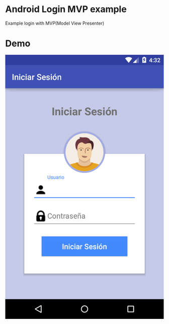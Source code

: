 # Android Login MVP example

Example login with MVP(Model View Presenter)

# Demo

![](https://raw.githubusercontent.com/PibeDx/LoginExample/master/screenshots/device-2016-08-02-033310.png)